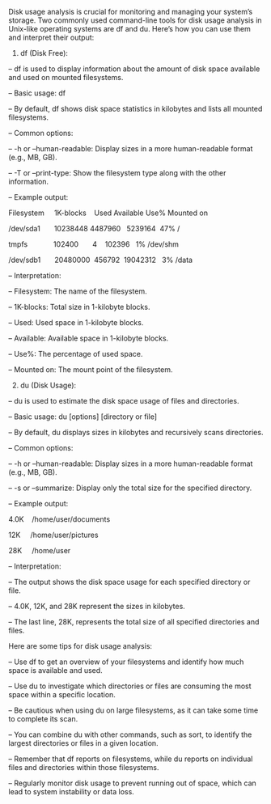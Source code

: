 Disk usage analysis is crucial for monitoring and managing your system’s storage. Two commonly used command-line tools for disk usage analysis in Unix-like operating systems are df and du. Here’s how you can use them and interpret their output:

1. df (Disk Free):

– df is used to display information about the amount of disk space available and used on mounted filesystems.

– Basic usage: df

– By default, df shows disk space statistics in kilobytes and lists all mounted filesystems.

– Common options:

– -h or –human-readable: Display sizes in a more human-readable format (e.g., MB, GB).

– -T or –print-type: Show the filesystem type along with the other information.

– Example output:

Filesystem     1K-blocks    Used Available Use% Mounted on

/dev/sda1       10238448 4487960   5239164  47% /

tmpfs             102400       4    102396   1% /dev/shm

/dev/sdb1       20480000  456792  19042312   3% /data

– Interpretation:

– Filesystem: The name of the filesystem.

– 1K-blocks: Total size in 1-kilobyte blocks.

– Used: Used space in 1-kilobyte blocks.

– Available: Available space in 1-kilobyte blocks.

– Use%: The percentage of used space.

– Mounted on: The mount point of the filesystem.

2. du (Disk Usage):

– du is used to estimate the disk space usage of files and directories.

– Basic usage: du [options] [directory or file]

– By default, du displays sizes in kilobytes and recursively scans directories.

– Common options:

– -h or –human-readable: Display sizes in a more human-readable format (e.g., MB, GB).

– -s or –summarize: Display only the total size for the specified directory.

– Example output:

4.0K    /home/user/documents

12K     /home/user/pictures

28K     /home/user

– Interpretation:

– The output shows the disk space usage for each specified directory or file.

– 4.0K, 12K, and 28K represent the sizes in kilobytes.

– The last line, 28K, represents the total size of all specified directories and files.

Here are some tips for disk usage analysis:

– Use df to get an overview of your filesystems and identify how much space is available and used.

– Use du to investigate which directories or files are consuming the most space within a specific location.

– Be cautious when using du on large filesystems, as it can take some time to complete its scan.

– You can combine du with other commands, such as sort, to identify the largest directories or files in a given location.

– Remember that df reports on filesystems, while du reports on individual files and directories within those filesystems.

– Regularly monitor disk usage to prevent running out of space, which can lead to system instability or data loss.
